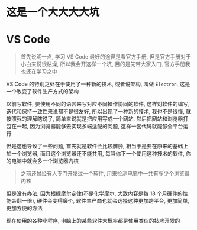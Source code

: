 # 这是一个大大大大坑

# VS Code

> 首先说明一点, 学习 VS Code 最好的途径是看官方手册, 但是官方手册对于小白来说很枯燥, 所以我会开这样一个坑, 目的是先带大家入门, 官方手册我也还在学习之中

VS Code 的特别之处在于使用了一种新的技术, 或者说架构, 叫做 `Electron`, 这是一个改变了软件生产方式的架构

以前写软件, 要使用不同的语言来写对应不同操作协同的软件, 这样对软件的编写, 迭代和保持一致性来说都不是很友好, 所以出现了一种新的技术, 我也不是很懂, 就按照我的理解瞎说了, 简单来说就是把应用写成一个网站, 然后把网站和浏览器打包在一起, 因为浏览器能够去实现多端适配的问题, 这样一套代码就能够全平台运行

但是这也导致了一些问题, 首先就是软件会比较臃肿, 相当于是要在原来的基础上加一个浏览器, 而且这个浏览器还不能共用, 每当你下一个使用这种技术的软件, 你的电脑中就会多一个浏览器内核

> 之前还曾经有人专门开发过一个软件, 用来检测电脑中一共有多少个浏览器内核

但是没有办法, 因为根据摩尔定律(不是化学摩尔, 大致内容是每 18 个月硬件的性能会翻一倍), 硬件会变得廉价, 软件生产商也就会选择这种更加跨平台, 更加简单, 更加方便的方法

现在使用的各种小程序, 电脑上的某些软件大概率都是使用类似的技术开发的

#
